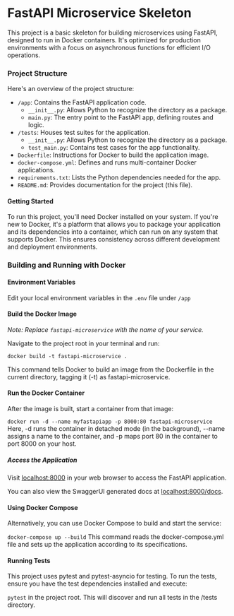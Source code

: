 # FastAPI Microservice Skeleton

This project is a basic skeleton for building microservices using FastAPI, designed to run in Docker containers. It's optimized for production environments with a focus on asynchronous functions for efficient I/O operations.

### Project Structure

Here's an overview of the project structure:

- `/app`: Contains the FastAPI application code.
  - `__init__.py`: Allows Python to recognize the directory as a package.
  - `main.py`: The entry point to the FastAPI app, defining routes and logic.
- `/tests`: Houses test suites for the application.
  - `__init__.py`: Allows Python to recognize the directory as a package.
  - `test_main.py`: Contains test cases for the app functionality.
- `Dockerfile`: Instructions for Docker to build the application image.
- `docker-compose.yml`: Defines and runs multi-container Docker applications.
- `requirements.txt`: Lists the Python dependencies needed for the app.
- `README.md`: Provides documentation for the project (this file).

#### Getting Started

To run this project, you'll need Docker installed on your system. If you're new to Docker, it's a platform that allows you to package your application and its dependencies into a container, which can run on any system that supports Docker. This ensures consistency across different development and deployment environments.

### Building and Running with Docker

#### Environment Variables

Edit your local environment variables in the `.env` file under `/app`

#### Build the Docker Image

_Note: Replace `fastapi-microservice` with the name of your service._

Navigate to the project root in your terminal and run:

`docker build -t fastapi-microservice .`

This command tells Docker to build an image from the Dockerfile in the current directory, tagging it (-t) as fastapi-microservice.

#### Run the Docker Container

After the image is built, start a container from that image:

`docker run -d --name myfastapiapp -p 8000:80 fastapi-microservice`
Here, -d runs the container in detached mode (in the background), --name assigns a name to the container, and -p maps port 80 in the container to port 8000 on your host.

##### Access the Application

Visit [localhost:8000](http://localhost:8000) in your web browser to access the FastAPI application.

You can also view the SwaggerUI generated docs at [localhost:8000/docs](http://localhost:8000/docs).

#### Using Docker Compose

Alternatively, you can use Docker Compose to build and start the service:

`docker-compose up --build`
This command reads the docker-compose.yml file and sets up the application according to its specifications.

#### Running Tests

This project uses pytest and pytest-asyncio for testing. To run the tests, ensure you have the test dependencies installed and execute:

`pytest` in the project root. This will discover and run all tests in the /tests directory.
